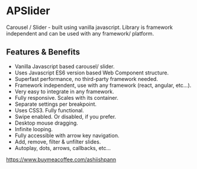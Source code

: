 # APSlider
Carousel / Slider - built using vanilla javascript. Library is framework independent and can be used with any framework/ platform.

## Features & Benefits

- Vanilla Javascript based carousel/ slider.
- Uses Javascript ES6 version based Web Component structure.
- Superfast performance, no third-party framework needed.
- Framework independent, use with any framework (react, angular, etc...).
- Very easy to integrate in any framework.
- Fully responsive. Scales with its container.
- Separate settings per breakpoint.
- Uses CSS3. Fully functional.
- Swipe enabled. Or disabled, if you prefer.
- Desktop mouse dragging.
- Infinite looping.
- Fully accessible with arrow key navigation.
- Add, remove, filter & unfilter slides.
- Autoplay, dots, arrows, callbacks, etc...

https://www.buymeacoffee.com/ashiishpann
